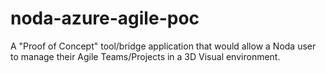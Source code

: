 # noda-azure-agile-poc
A "Proof of Concept" tool/bridge application that would allow a Noda user to manage their Agile Teams/Projects in a 3D Visual environment.
